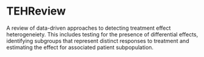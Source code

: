 # TEHReview
A review of data-driven approaches to detecting treatment effect heterogeneiety. This includes testing for the presence of differential effects, identifying subgroups that represent distinct responses to treatment and estimating the effect for associated patient subpopulation. 
